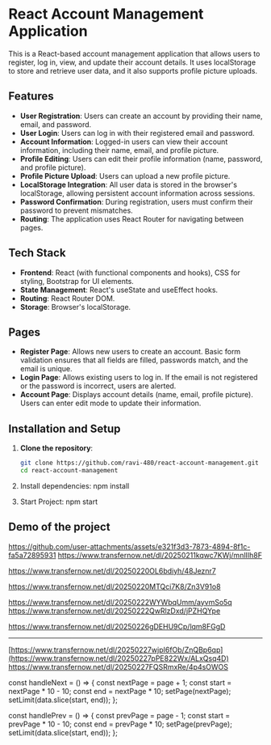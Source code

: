 # React Account Management Application

This is a React-based account management application that allows users to register, log in, view, and update their account details. It uses localStorage to store and retrieve user data, and it also supports profile picture uploads.

## Features

- **User Registration**: Users can create an account by providing their name, email, and password.
- **User Login**: Users can log in with their registered email and password.
- **Account Information**: Logged-in users can view their account information, including their name, email, and profile picture.
- **Profile Editing**: Users can edit their profile information (name, password, and profile picture).
- **Profile Picture Upload**: Users can upload a new profile picture.
- **LocalStorage Integration**: All user data is stored in the browser's localStorage, allowing persistent account information across sessions.
- **Password Confirmation**: During registration, users must confirm their password to prevent mismatches.
- **Routing**: The application uses React Router for navigating between pages.

## Tech Stack

- **Frontend**: React (with functional components and hooks), CSS for styling, Bootstrap for UI elements.
- **State Management**: React's useState and useEffect hooks.
- **Routing**: React Router DOM.
- **Storage**: Browser's localStorage.

## Pages

- **Register Page**: Allows new users to create an account. Basic form validation ensures that all fields are filled, passwords match, and the email is unique.
- **Login Page**: Allows existing users to log in. If the email is not registered or the password is incorrect, users are alerted.
- **Account Page**: Displays account details (name, email, profile picture). Users can enter edit mode to update their information.

## Installation and Setup

1. **Clone the repository**:
   ```bash
   git clone https://github.com/ravi-480/react-account-management.git
   cd react-account-management
2. Install dependencies: npm install

3. Start Project: npm start


## Demo of the project
https://github.com/user-attachments/assets/e321f3d3-7873-4894-8f1c-fa5a72895931
https://www.transfernow.net/dl/20250211kqwc7KWj/mnlIIh8F












https://www.transfernow.net/dl/20250220OL6bdiyh/48Jeznr7

https://www.transfernow.net/dl/20250220MTQci7K8/Zn3V91o8














https://www.transfernow.net/dl/20250222WYWbqUmm/ayvmSo5q
https://www.transfernow.net/dl/20250222QwRlzDxd/jPZHQYpe




https://www.transfernow.net/dl/20250226gDEHU9Cp/lqm8FGgD



------------

[https://www.transfernow.net/dl/20250227wjpI6fOb/ZnQBp6qp](https://www.transfernow.net/dl/20250227pPE822Wx/ALxQsq4D)
https://www.transfernow.net/dl/20250227FQSRmxRe/4p4sOWOS

const handleNext = () => {
    const nextPage = page + 1;
    const start = nextPage * 10 - 10;
    const end = nextPage * 10;
    setPage(nextPage);
    setLimit(data.slice(start, end));
  };

  const handlePrev = () => {
    const prevPage = page - 1;
    const start = prevPage * 10 - 10;
    const end = prevPage * 10;
    setPage(prevPage);
    setLimit(data.slice(start, end));
  };
